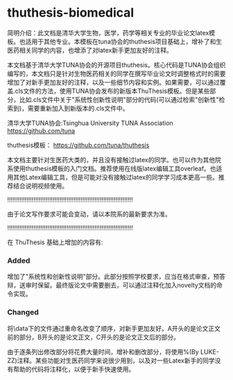 # thuthesis-biomedical
简明介绍：此文档是清华大学生物，医学，药学等相关专业的毕业论文latex模板。也适用于其他专业。本模板在tuna协会的thuthesis项目基础上，增补了和生医药相关同学的内容，也增添了对latex新手更加友好的注释。

本文档基于清华大学TUNA协会的开源项目thuthesis。核心代码是TUNA协会组织编写的，本文档只是针对生物医药相关的同学在撰写毕业论文时调整格式时的需要增加了对新手更加友好的注释，以及一些细节内容和实例。如果需要，可以通过覆盖.cls文件的方法，使用TUNA协会发布的新版本ThuThesis模板。但是某些部分，比如.cls文件中关于"系统性创新性说明"部分的代码(可以通过检索"创新性"检索到)，需要重新加入到新版本的.cls文件中。

清华大学TUNA协会:Tsinghua University TUNA Association
https://github.com/tuna

thuthesis模板：
https://github.com/tuna/thuthesis

本文档主要针对生医药大类的，并且没有接触过latex的同学。也可以作为其他院系使用thuthesis模板的入门文档。推荐使用在线版latex编辑工具overleaf。也适用其他Latex编辑工具，但是可能对没有接触过latex的同学学习成本更高一些。推荐结合说明视频使用。

!!!!!!!!!!!!!!!!!!!!!!!!!!!!!!!!!!!!!!!!!!!!!!!!!!!!!!!!!!!!!!!!!!!!!!!!

由于论文写作要求可能会变动，请以本院系的最新要求为准。

!!!!!!!!!!!!!!!!!!!!!!!!!!!!!!!!!!!!!!!!!!!!!!!!!!!!!!!!!!!!!!!!!!!!!!!!


在 ThuThesis 基础上增加的内容有:

### Added
增加了"系统性和创新性说明"部分。此部分按照学校要求，应当在格式审查，预答辩，送审时保留。最终版论文中需要删去，可以通过注释化加入novelty文档的命令实现。

### Changed
将\data下的文件通过重命名改变了顺序，对新手更加友好。A开头的是论文正文前的部分，B开头的是论文正文，C开头的是论文正文后的部分。

由于逐条列出修改部分将花费大量时间，增补和删改部分，将使用%(By LUKE-ZZ)注释。某些功能对生医药同学来说很少用到，以及对一些Latex新手的同学没有帮助的代码将注释化，以便于新手快速使用。
